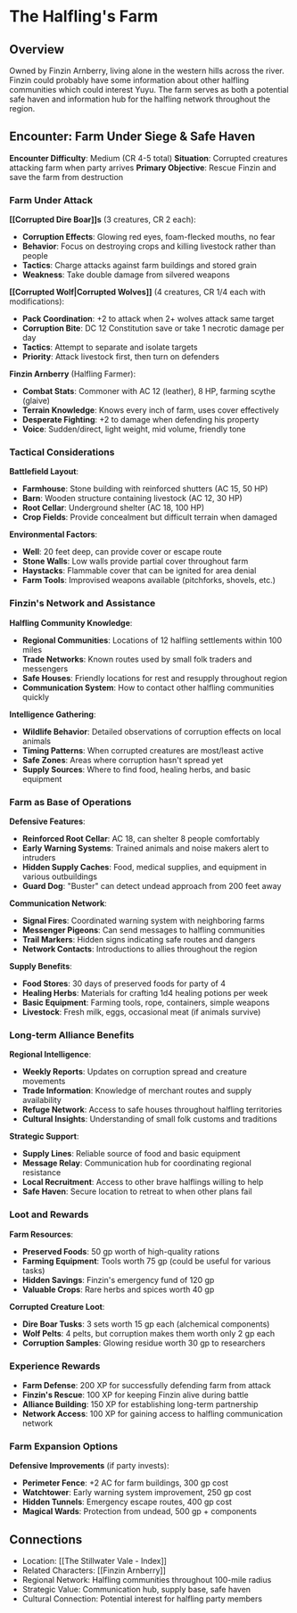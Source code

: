# The Halfling's Farm

## Overview
Owned by Finzin Arnberry, living alone in the western hills across the river. Finzin could probably have some information about other halfling communities which could interest Yuyu. The farm serves as both a potential safe haven and information hub for the halfling network throughout the region.

## Encounter: Farm Under Siege & Safe Haven
**Encounter Difficulty**: Medium (CR 4-5 total)
**Situation**: Corrupted creatures attacking farm when party arrives
**Primary Objective**: Rescue Finzin and save the farm from destruction

### Farm Under Attack
**[[Corrupted Dire Boar]]s** (3 creatures, CR 2 each):
- **Corruption Effects**: Glowing red eyes, foam-flecked mouths, no fear
- **Behavior**: Focus on destroying crops and killing livestock rather than people
- **Tactics**: Charge attacks against farm buildings and stored grain
- **Weakness**: Take double damage from silvered weapons

**[[Corrupted Wolf|Corrupted Wolves]]** (4 creatures, CR 1/4 each with modifications):
- **Pack Coordination**: +2 to attack when 2+ wolves attack same target
- **Corruption Bite**: DC 12 Constitution save or take 1 necrotic damage per day
- **Tactics**: Attempt to separate and isolate targets
- **Priority**: Attack livestock first, then turn on defenders

**Finzin Arnberry** (Halfling Farmer):
- **Combat Stats**: Commoner with AC 12 (leather), 8 HP, farming scythe (glaive)
- **Terrain Knowledge**: Knows every inch of farm, uses cover effectively
- **Desperate Fighting**: +2 to damage when defending his property
- **Voice**: Sudden/direct, light weight, mid volume, friendly tone

### Tactical Considerations
**Battlefield Layout**:
- **Farmhouse**: Stone building with reinforced shutters (AC 15, 50 HP)
- **Barn**: Wooden structure containing livestock (AC 12, 30 HP)
- **Root Cellar**: Underground shelter (AC 18, 100 HP)
- **Crop Fields**: Provide concealment but difficult terrain when damaged

**Environmental Factors**:
- **Well**: 20 feet deep, can provide cover or escape route
- **Stone Walls**: Low walls provide partial cover throughout farm
- **Haystacks**: Flammable cover that can be ignited for area denial
- **Farm Tools**: Improvised weapons available (pitchforks, shovels, etc.)

### Finzin's Network and Assistance
**Halfling Community Knowledge**:
- **Regional Communities**: Locations of 12 halfling settlements within 100 miles
- **Trade Networks**: Known routes used by small folk traders and messengers
- **Safe Houses**: Friendly locations for rest and resupply throughout region
- **Communication System**: How to contact other halfling communities quickly

**Intelligence Gathering**:
- **Wildlife Behavior**: Detailed observations of corruption effects on local animals
- **Timing Patterns**: When corrupted creatures are most/least active
- **Safe Zones**: Areas where corruption hasn't spread yet
- **Supply Sources**: Where to find food, healing herbs, and basic equipment

### Farm as Base of Operations
**Defensive Features**:
- **Reinforced Root Cellar**: AC 18, can shelter 8 people comfortably
- **Early Warning Systems**: Trained animals and noise makers alert to intruders
- **Hidden Supply Caches**: Food, medical supplies, and equipment in various outbuildings
- **Guard Dog**: "Buster" can detect undead approach from 200 feet away

**Communication Network**:
- **Signal Fires**: Coordinated warning system with neighboring farms
- **Messenger Pigeons**: Can send messages to halfling communities
- **Trail Markers**: Hidden signs indicating safe routes and dangers
- **Network Contacts**: Introductions to allies throughout the region

**Supply Benefits**:
- **Food Stores**: 30 days of preserved foods for party of 4
- **Healing Herbs**: Materials for crafting 1d4 healing potions per week
- **Basic Equipment**: Farming tools, rope, containers, simple weapons
- **Livestock**: Fresh milk, eggs, occasional meat (if animals survive)

### Long-term Alliance Benefits
**Regional Intelligence**:
- **Weekly Reports**: Updates on corruption spread and creature movements
- **Trade Information**: Knowledge of merchant routes and supply availability
- **Refuge Network**: Access to safe houses throughout halfling territories
- **Cultural Insights**: Understanding of small folk customs and traditions

**Strategic Support**:
- **Supply Lines**: Reliable source of food and basic equipment
- **Message Relay**: Communication hub for coordinating regional resistance
- **Local Recruitment**: Access to other brave halflings willing to help
- **Safe Haven**: Secure location to retreat to when other plans fail

### Loot and Rewards
**Farm Resources**:
- **Preserved Foods**: 50 gp worth of high-quality rations
- **Farming Equipment**: Tools worth 75 gp (could be useful for various tasks)
- **Hidden Savings**: Finzin's emergency fund of 120 gp
- **Valuable Crops**: Rare herbs and spices worth 40 gp

**Corrupted Creature Loot**:
- **Dire Boar Tusks**: 3 sets worth 15 gp each (alchemical components)
- **Wolf Pelts**: 4 pelts, but corruption makes them worth only 2 gp each
- **Corruption Samples**: Glowing residue worth 30 gp to researchers

### Experience Rewards
- **Farm Defense**: 200 XP for successfully defending farm from attack
- **Finzin's Rescue**: 100 XP for keeping Finzin alive during battle
- **Alliance Building**: 150 XP for establishing long-term partnership
- **Network Access**: 100 XP for gaining access to halfling communication network

### Farm Expansion Options
**Defensive Improvements** (if party invests):
- **Perimeter Fence**: +2 AC for farm buildings, 300 gp cost
- **Watchtower**: Early warning system improvement, 250 gp cost
- **Hidden Tunnels**: Emergency escape routes, 400 gp cost
- **Magical Wards**: Protection from undead, 500 gp + components

## Connections
- Location: [[The Stillwater Vale - Index]]
- Related Characters: [[Finzin Arnberry]]
- Regional Network: Halfling communities throughout 100-mile radius
- Strategic Value: Communication hub, supply base, safe haven
- Cultural Connection: Potential interest for halfling party members